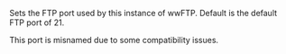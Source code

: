 ﻿Sets the FTP port used by this instance of wwFTP. Default is the default FTP port of 21. 

This port is misnamed due to some compatibility issues.